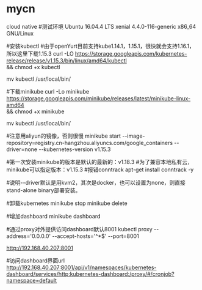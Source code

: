 # mycn
cloud native
#测试环境
Ubuntu 16.04.4 LTS xenial
4.4.0-116-generic x86_64 GNU/Linux

#安装kubectl
#由于openYurt目前支持kube1.14.1，1.15.1，很快就会支持1.16.1，所以这里下载1.15.3
curl -LO https://storage.googleapis.com/kubernetes-release/release/v1.15.3/bin/linux/amd64/kubectl \
  && chmod +x kubectl

mv kubectl /usr/local/bin/

#下载minikube
curl -Lo minikube https://storage.googleapis.com/minikube/releases/latest/minikube-linux-amd64 \
  && chmod +x minikube
  
mv kubectl /usr/local/bin/

#注意用aliyun的镜像，否则很慢
minikube start --image-repository=registry.cn-hangzhou.aliyuncs.com/google_containers --driver=none --kubernetes-version v1.15.3

#第一次安装minikube的版本是默认的最新的：v1.18.3
#为了兼容本地私有云，minikube可以指定版本：v1.15.3
#报错conntrack
apt-get install conntrack -y

#说明--driver默认是用kvm2，其次是docker，也可以设置为none，则直接stand-alone binary部署安装。

#卸载kubernetes
minikube stop
minikube delete

#增加dashboard
minikube dashboard

#通过proxy对外提供访问dashboard默认8001
kubectl proxy --address='0.0.0.0' --accept-hosts='^*$' --port=8001

http://192.168.40.207:8001

#访问dashboard界面url
http://192.168.40.207:8001/api/v1/namespaces/kubernetes-dashboard/services/http:kubernetes-dashboard:/proxy/#/cronjob?namespace=default
